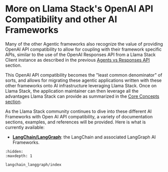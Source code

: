# More on Llama Stack's OpenAI API Compatibility and other AI Frameworks

Many of the other Agentic frameworks also recognize the value of providing OpenAI API compatibility to allow for coupling
with their framework specific APIs, similar to the use of the OpenAI Responses API from a Llama Stack Client
instance as described in the previous [Agents vs Responses API](responses_vs_agents) section.

This OpenAI API compatibility becomes the "least common denominator" of sorts, and allows for migrating these agentic applications written
with these other frameworks onto AI infrastructure leveraging Llama Stack.  Once on Llama Stack, the application maintainer
can then leverage all the advantages Llama Stack can provide as summarized in the [Core Concepts section](../concepts/index.md).

As the Llama Stack community continues to dive into these different AI Frameworks with Open AI API compatibility, a
variety of documentation sections, examples, and references will be provided.  Here is what is currently available:

- **[LangChain/LangGraph](langchain_langgraph/index)**: the LangChain and associated LangGraph AI Frameworks.

```{toctree}
:hidden:
:maxdepth: 1

langchain_langgraph/index
```